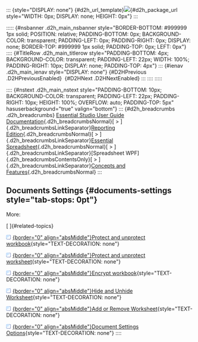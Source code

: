 ::: {style="DISPLAY: none"}
[](ms-xhelp:///?Id=d2h_url_template){#d2h_url_template}![](!package_url!){#d2h_package_url style="WIDTH: 0px; DISPLAY: none; HEIGHT: 0px"}
:::

::::: {#nsbanner .d2h_main_nsbanner style="BORDER-BOTTOM: #999999 1px solid; POSITION: relative; PADDING-BOTTOM: 0px; BACKGROUND-COLOR: transparent; PADDING-LEFT: 0px; PADDING-RIGHT: 0px; DISPLAY: none; BORDER-TOP: #999999 1px solid; PADDING-TOP: 0px; LEFT: 0px"}
:::: {#TitleRow .d2h_main_titlerow style="PADDING-BOTTOM: 4px; BACKGROUND-COLOR: transparent; PADDING-LEFT: 22px; WIDTH: 100%; PADDING-RIGHT: 10px; DISPLAY: none; PADDING-TOP: 4px"}
::: {#ienav .d2h_main_ienav style="DISPLAY: none"}
[](ms-xhelp:///?Id=0163ec1b-3f51-451f-b67a-7236c3073ab4){#D2HPrevious .D2HPreviousEnabled}  [](ms-xhelp:///?Id=8b4d7ab2-58b3-408e-8528-89cbd192310f){#D2HNext .D2HNextEnabled}
:::
::::
:::::

:::: {#nstext .d2h_main_nstext style="PADDING-BOTTOM: 10px; BACKGROUND-COLOR: transparent; PADDING-LEFT: 22px; PADDING-RIGHT: 10px; HEIGHT: 100%; OVERFLOW: auto; PADDING-TOP: 5px" hasuserbackground="true" valign="bottom"}
::: {#d2h_breadcrumbs .d2h_breadcrumbs}
[Essential Studio User Guide Documentation](ms-xhelp:///?Id=12457748-09e3-4d74-a240-8e049cedf030){.d2h_breadcrumbsNormal}[ \> ]{.d2h_breadcrumbsLinkSeparator}[Reporting Edition](ms-xhelp:///?Id=027aa5b6-6676-4f93-ad23-c20e8c45792e){.d2h_breadcrumbsNormal}[ \> ]{.d2h_breadcrumbsLinkSeparator}[Essential Spreadsheet](ms-xhelp:///?Id=25812fa4-b4ea-4485-bbfb-30849a783142){.d2h_breadcrumbsNormal}[ \> ]{.d2h_breadcrumbsLinkSeparator}[Spreadsheet WPF]{.d2h_breadcrumbsContentsOnly}[ \> ]{.d2h_breadcrumbsLinkSeparator}[Concepts and Features](ms-xhelp:///?Id=804a67a1-e889-4f6c-8d16-34b9ef155da4){.d2h_breadcrumbsNormal}
:::

## Documents Settings {#documents-settings style="tab-stops: 0pt"}

More:

[ ]{#related-topics}

[![](button.gif){border="0" align="absMiddle"}Protect and unprotect workbook](ms-xhelp:///?Id=8b4d7ab2-58b3-408e-8528-89cbd192310f){style="TEXT-DECORATION: none"}

[![](button.gif){border="0" align="absMiddle"}Protect and unprotect worksheet](ms-xhelp:///?Id=ccafdab3-58cb-4c36-8633-f2e05688886b){style="TEXT-DECORATION: none"}

[![](button.gif){border="0" align="absMiddle"}Encrypt workbook](ms-xhelp:///?Id=69302b66-bff6-4840-a80b-0236f5931166){style="TEXT-DECORATION: none"}

[![](button.gif){border="0" align="absMiddle"}Hide and Unhide Worksheet](ms-xhelp:///?Id=fdf91f00-f691-4ae8-b9ec-2aae4385bbdb){style="TEXT-DECORATION: none"}

[![](button.gif){border="0" align="absMiddle"}Add or Remove Worksheet](ms-xhelp:///?Id=398d5f71-2c6f-40cc-b5ef-c0eb52426ebf){style="TEXT-DECORATION: none"}

[![](button.gif){border="0" align="absMiddle"}Document Settings Options](ms-xhelp:///?Id=4231326f-3f3b-4aaa-bbc7-333ce145cc91){style="TEXT-DECORATION: none"}
::::
